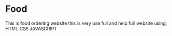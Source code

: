 # Food
This is food ordering website this is very use full and help full website 
using,
 HTML
 CSS
 JAVASCRIPT
